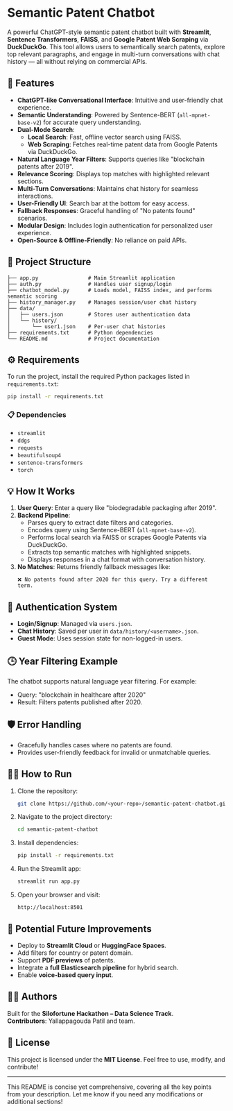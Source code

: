 
# Semantic Patent Chatbot

A powerful ChatGPT-style semantic patent chatbot built with **Streamlit**, **Sentence Transformers**, **FAISS**, and **Google Patent Web Scraping** via **DuckDuckGo**. This tool allows users to semantically search patents, explore top relevant paragraphs, and engage in multi-turn conversations with chat history — all without relying on commercial APIs.

## 🚀 Features
- **ChatGPT-like Conversational Interface**: Intuitive and user-friendly chat experience.
- **Semantic Understanding**: Powered by Sentence-BERT (`all-mpnet-base-v2`) for accurate query understanding.
- **Dual-Mode Search**:
  - **Local Search**: Fast, offline vector search using FAISS.
  - **Web Scraping**: Fetches real-time patent data from Google Patents via DuckDuckGo.
- **Natural Language Year Filters**: Supports queries like "blockchain patents after 2019".
- **Relevance Scoring**: Displays top matches with highlighted relevant sections.
- **Multi-Turn Conversations**: Maintains chat history for seamless interactions.
- **User-Friendly UI**: Search bar at the bottom for easy access.
- **Fallback Responses**: Graceful handling of "No patents found" scenarios.
- **Modular Design**: Includes login authentication for personalized user experience.
- **Open-Source & Offline-Friendly**: No reliance on paid APIs.

## 📁 Project Structure
```
├── app.py                # Main Streamlit application
├── auth.py               # Handles user signup/login
├── chatbot_model.py      # Loads model, FAISS index, and performs semantic scoring
├── history_manager.py    # Manages session/user chat history
├── data/
│   ├── users.json        # Stores user authentication data
│   └── history/
│       └── user1.json    # Per-user chat histories
├── requirements.txt      # Python dependencies
└── README.md             # Project documentation
```

## ⚙️ Requirements
To run the project, install the required Python packages listed in `requirements.txt`:

```bash
pip install -r requirements.txt
```

### 📋 Dependencies
- `streamlit`
- `ddgs`
- `requests`
- `beautifulsoup4`
- `sentence-transformers`
- `torch`

## 💡 How It Works
1. **User Query**: Enter a query like "biodegradable packaging after 2019".
2. **Backend Pipeline**:
   - Parses query to extract date filters and categories.
   - Encodes query using Sentence-BERT (`all-mpnet-base-v2`).
   - Performs local search via FAISS or scrapes Google Patents via DuckDuckGo.
   - Extracts top semantic matches with highlighted snippets.
   - Displays responses in a chat format with conversation history.
3. **No Matches**: Returns friendly fallback messages like:
   ```
   ❌ No patents found after 2020 for this query. Try a different term.
   ```

## 🔐 Authentication System
- **Login/Signup**: Managed via `users.json`.
- **Chat History**: Saved per user in `data/history/<username>.json`.
- **Guest Mode**: Uses session state for non-logged-in users.

## 🕒 Year Filtering Example
The chatbot supports natural language year filtering. For example:
- Query: "blockchain in healthcare after 2020"
- Result: Filters patents published after 2020.

## 🛡️ Error Handling
- Gracefully handles cases where no patents are found.
- Provides user-friendly feedback for invalid or unmatchable queries.

## 🏃‍♂️ How to Run
1. Clone the repository:
   ```bash
   git clone https://github.com/<your-repo>/semantic-patent-chatbot.git
   ```
2. Navigate to the project directory:
   ```bash
   cd semantic-patent-chatbot
   ```
3. Install dependencies:
   ```bash
   pip install -r requirements.txt
   ```
4. Run the Streamlit app:
   ```bash
   streamlit run app.py
   ```
5. Open your browser and visit:
   ```
   http://localhost:8501
   ```



                       
## 🌱 Potential Future Improvements
- Deploy to **Streamlit Cloud** or **HuggingFace Spaces**.
- Add filters for country or patent domain.
- Support **PDF previews** of patents.
- Integrate a **full Elasticsearch pipeline** for hybrid search.
- Enable **voice-based query input**.

## 👨‍💻 Authors
Built for the **Silofortune Hackathon – Data Science Track**.  
**Contributors**: Yallappagouda Patil and team.

## 📜 License
This project is licensed under the **MIT License**. Feel free to use, modify, and contribute!

---

This README is concise yet comprehensive, covering all the key points from your description. Let me know if you need any modifications or additional sections!
